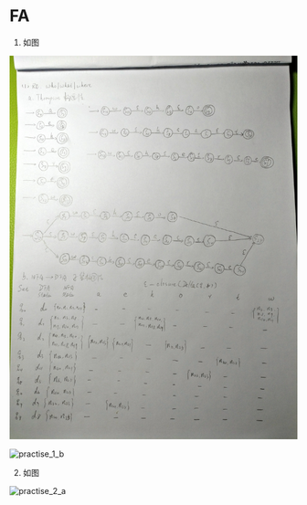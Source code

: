 # FA

1. 如图

![practise_1_a](./2_4_1_a.jpg)

![practise_1_b](./2_4_1_b.jpg)

2. 如图

![practise_2_a](./2_4_2_a.jpg)

